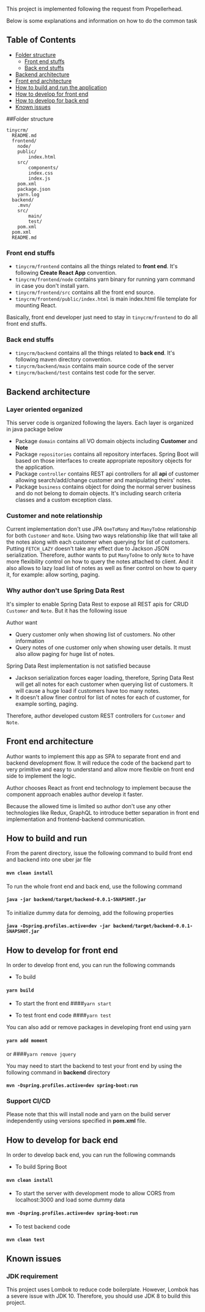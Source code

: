 This project is implemented following the request from Propellerhead.

Below is some explanations and information on how to do the common task

## Table of Contents
- [Folder structure](#folder-structure)
    - [Front end stuffs](#front-end-stuffs)
    - [Back end stuffs](#back-end-stuffs)
- [Backend architecture](#backend-architecture)
- [Front end architecture](#front-end-architecture)
- [How to build and run the application](#how-to-build-and-run)
- [How to develop for front end](#how-to-develop-for-front-end)
- [How to develop for back end](#how-to-develop-for-back-end)
- [Known issues](#known-issues)

##Folder structure
```
tinycrm/
  README.md
  frontend/
    node/
    public/
        index.html
    src/
        components/
        index.css
        index.js
    pom.xml
    package.json
    yarn.log
  backend/
    .mvn/
    src/
        main/
        test/
    pom.xml
  pom.xml
  README.md
```
### Front end stuffs
* `tinycrm/frontend` contains all the things related to **front end**. It's following **Create React App** convention.
* `tinycrm/frontend/node` contains yarn binary for running yarn command in case you don't install yarn.
* `tinycrm/frontend/src` contains all the front end source.
* `tinycrm/frontend/public/index.html` is main index.html file template for mounting React.

Basically, front end developer just need to stay in `tinycrm/frontend` to do all front end stuffs.

### Back end stuffs
* `tinycrm/backend` contains all the things related to **back end**. It's following maven directory convention.
* `tinycrm/backend/main` contains main source code of the server
* `tinycrm/backend/test` contains test code for the server.

## Backend architecture
### Layer oriented organized
This server code is organized following the layers. Each layer is organized in java package below
* Package `domain` contains all VO domain objects including **Customer** and **Note**
* Package `repositories` contains all repository interfaces. Spring Boot will based on those interfaces to create appropriate repository objects for the application.
* Package `controller` contains REST api controllers for all **api** of customer allowing search/add/change customer and manipulating theirs' notes.
* Package `business` contains object for doing the normal server business and do not belong to domain objects. It's including search criteria classes and a custom exception class.

### Customer and note relationship
Current implementation don't use JPA `OneToMany` and `ManyToOne` relationship for both `Customer` and `Note`. Using two ways relationship like that will take all the notes along with each customer when querying for list of customers. Putting `FETCH_LAZY` doesn't take any effect due to Jackson JSON serialization. Therefore, author wants to put `ManyToOne` to only `Note` to have more flexibility control on how to query the notes attached to client. And it also allows to lazy load list of notes as well as finer control on how to query it, for example: allow sorting, paging.

### Why author don't use Spring Data Rest
It's simpler to enable Spring Data Rest to expose all REST apis for CRUD `Customer` and `Note`. But it has the following issue

Author want
* Query customer only when showing list of customers. No other information
* Query notes of one customer only when showing user details. It must also allow paging for huge list of notes.

Spring Data Rest implementation is not satisfied because
* Jackson serialization forces eager loading, therefore, Spring Data Rest will get all notes for each customer when querying list of customers. It will cause a huge load if customers have too many notes.
* It doesn't allow finer control for list of notes for each of customer, for example sorting, paging.

Therefore, author developed custom REST controllers for `Customer` and `Note`.

## Front end architecture
Author wants to implement this app as SPA to separate front end and backend development flow. It will reduce the code of the backend part to very primitive and easy to understand and allow more flexible on front end side to implement the logic. 

Author chooses React as front end technology to implement because the component approach enables author develop it faster.

Because the allowed time is limited so author don't use any other technologies like Redux, GraphQL to introduce better separation in front end implementation and frontend-backend communication.

## How to build and run
From the parent directory, issue the following command to build front end and backend into one uber jar file
#### `mvn clean install`

To run the whole front end and back end, use the following command
#### `java -jar backend/target/backend-0.0.1-SNAPSHOT.jar`

To initialize dummy data for demoing, add the following properties
#### `java -Dspring.profiles.active=dev -jar backend/target/backend-0.0.1-SNAPSHOT.jar`

## How to develop for front end
In order to develop front end, you can run the following commands

* To build
#### `yarn build`

* To start the front end
####`yarn start`

* To test front end code
####`yarn test`

You can also add or remove packages in developing front end using yarn
#### `yarn add moment`
or 
####`yarn remove jquery`

You may need to start the backend to test your front end by using the following command in **backend** directory
#### `mvn -Dspring.profiles.active=dev spring-boot:run`

### Support CI/CD
Please note that this will install node and yarn on the build server independently using versions specified in **pom.xml** file.

## How to develop for back end
In order to develop back end, you can run the following commands

* To build Spring Boot
#### `mvn clean install`

* To start the server with development mode to allow CORS from localhost:3000 and load some dummy data
#### `mvn -Dspring.profiles.active=dev spring-boot:run`

* To test backend code
#### `mvn clean test` 

## Known issues
### JDK requirement
This project uses Lombok to reduce code boilerplate. However, Lombok has a severe issue with JDK 10. Therefore, you should use JDK 8 to build this project.

